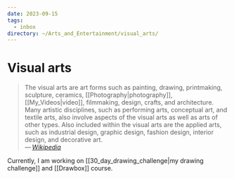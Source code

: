 ```yaml
---
date: 2023-09-15
tags:
  - inbox
directory: ~/Arts_and_Entertainment/visual_arts/
---
```


# Visual arts

> The visual arts are art forms such as painting, drawing, printmaking,
> sculpture, ceramics, [[Photography|photography]], [[My_Videos|video]],
> filmmaking, design, crafts, and architecture. Many artistic disciplines, such
> as performing arts, conceptual art, and textile arts, also involve aspects of
> the visual arts as well as arts of other types. Also included within the
> visual arts are the applied arts, such as industrial design, graphic design,
> fashion design, interior design, and decorative art.\
> — <cite>[Wikipedia](https://en.wikipedia.org/wiki/Visual_arts)</cite>

Currently, I am working on [[30_day_drawing_challenge|my drawing challenge]] and
[[Drawbox]] course.

